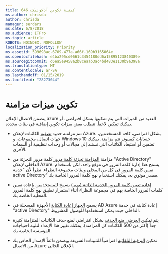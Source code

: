 ```yaml
---
title: 646 كيفية تكوين آدكونيكت
ms.author: chrisda
author: chrisda
manager: serdars
ms.date: 6/8/2018
ms.audience: ITPro
ms.topic: article
ROBOTS: NOINDEX, NOFOLLOW
localization_priority: Priority
ms.assetid: 599698ac-6709-477a-a66f-169b3165064e
ms.openlocfilehash: e4ba295cd0661c3454180dd6a15895123840389e
ms.sourcegitcommit: d6ea5e9458a2b8ceaab3ac4bd483e1130b9a398a
ms.translationtype: MT
ms.contentlocale: ar-SA
ms.lasthandoff: 01/15/2019
ms.locfileid: "28273044"
---
```

# <a name="configure-sync-features"></a>تكوين ميزات مزامنة

يتضمن الاتصال الإعلان azure العديد من الميزات التي يتم تمكينها بشكل افتراضي، أو يمكنك تمكين لاحقاً. تتطلب بعض ميزات تكوين إضافية في بيئات محددة.
  
- تتم مزامنة حدود [تصفية](https://docs.microsoft.com/azure/active-directory/connect/active-directory-aadconnectsync-configure-filtering) الكائنات لإعلان Azure. بشكل افتراضي، كافة المستخدمين، جهات اتصال، مجموعات، و Windows 10 حسابات كمبيوتر تتم مزامنة. يمكنك تضمين أو استبعاد الكائنات التي تستند إلى مجالات أو وحدات تنظيمية أو السمات الأخرى. 
    
- مزامنة [المزامنة تجزئة كلمة مرور](https://docs.microsoft.com/azure/active-directory/connect/active-directory-aadconnectsync-implement-password-hash-synchronization) كلمة مرور التجزئة من "Active Directory" الداخلي لإعلان Azure. يسمح هذا إدارة كلمة المرور في موقع واحد، لكن باستخدام نفس كلمة المرور في كل من المحلي وبيئات مجموعة النظراء. نظراً لأن "خدمة active Directory" مصدر موثوق به، يمكنك استخدام نهج كلمة المرور الخاصة بك. 
    
- [إعادة تعيين كلمة المرور الخدمة الذاتية (صبر)](https://docs.microsoft.com/azure/active-directory/authentication/quickstart-sspr) يسمح للمستخدمين بإعادة تعيين كلمات المرور الخاصة بهم في مجموعة النظراء أثناء استمرار تطبيق نهج كلمة المرور المحلية الخاصة بك. 
    
- يسمح [الجهاز إعادة الكتابة](https://docs.microsoft.com/azure/active-directory/connect/active-directory-aadconnect-feature-device-writeback) الأجهزة المسجلة في AD Azure إعادة كتابته في خدمة "active Directory" الداخلي حيث يمكن استخدامها للوصول المشروط. 
    
- يتم تمكين [العرضي منع الحذف](https://docs.microsoft.com/azure/active-directory/connect/active-directory-aadconnectsync-feature-prevent-accidental-deletes) بشكل افتراضي لمنع حذف الكائنات المتزامنة كثيرة جداً (أكثر من 500 الكائنات كل المزامنة). يمكنك تغيير هذا الإعداد لتلبية احتياجات المؤسسة الخاصة بك. 
    
- تمكين [الترقية التلقائية](https://docs.microsoft.com/azure/active-directory/connect/active-directory-aadconnect-feature-automatic-upgrade) افتراضياً للتثبيتات السريعة ويضمن دائماً الإصدار الخاص بك من الاتصال Azure الإعلان الحالي. 
    

